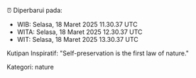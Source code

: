 ⏰ Diperbarui pada:
- WIB: Selasa, 18 Maret 2025 11.30.37 UTC
- WITA: Selasa, 18 Maret 2025 12.30.37 UTC
- WIT: Selasa, 18 Maret 2025 13.30.37 UTC

Kutipan Inspiratif:
"Self-preservation is the first law of nature."


Kategori: nature

